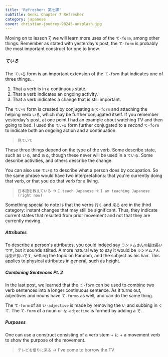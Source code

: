 ```yaml
---
title: 'Refresher: 第七課'
subTitle: Genki Chapter 7 Refresher
category: japanese
cover: christian-joudrey-98245-unsplash.jpg
---
```


Moving on to lesson 7, we will learn more uses of the `て-form`, among other things. Remember as stated with yesterday's post, the `て-form` is probably the most important construct for one to know.

##### ていろ

The `ている` form is an important extension of the `て-form` that indicates one of three things...

1. That a verb is in a continuous state.
2. That a verb indicates an ongoing activity.
3. That a verb indicates a change that is still important.

The `ていろ` form is created by conjugating a `て-form` and attaching the helping verb `いる`, which may be further conjugated itself. If you remember yesterday's post, at one point I had an example about watching TV and then going to bed. I used the `ている` form further conjugated to a *second* `て-form` to indicate both an ongoing action and a continuation.

> `見ていて`

These three things depend on the type of the verb. Some describe  state, such as `いる`, and `ある`, though these never will be used in a `ている`. Some describe activities, and others describe the change.

You can also use `ている` to describe what a person does by occupation. So the same phrase would have two interpretations: that you're currently doing that verb, or that you do that verb for a living.

> `日本語を教えている` -> `I teach Japanese` -> `I am teaching Japanese (right now)`

Something special to note is that the verbs `行く` and `来る` are in the third category: instant changes that may still be significant. Thus, they indicate current states that resulted from prior movement and not that they are currently moving.

##### Attributes

To describe a person's attributes, you could indeed say `ランドムさんの髪は長いです`, but it sounds stilted. A more natural way to say it would be `ランドムさんは髪が長いです`, setting the topic on Random, and the subject as his hair. This applies to physical attributes in general, such as height.

##### Combining Sentences Pt. 2

In the last post, we learned that the `て-form` can be used to combine two verb sentences into a longer continuous sentence. As it turns out, adjectives and nouns have `て-forms` as well, and can do the same thing.

The `て-form` of an `い-adjective` is made by removing the `い` and subbing in `くて`. The `て-form` of a noun or `な-adjective` is formed by adding a `で`.

##### Purposes

One can use a construct consisting of a verb stem + `に` + a movement verb to show the purpose of the movement.

> `テレビを借りに来る` -> I've come to borrow the TV
